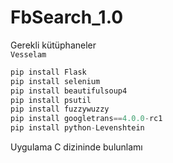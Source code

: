 # FbSearch_1.0

Gerekli kütüphaneler  
`Vesselam`
```python
pip install Flask 
pip install selenium
pip install beautifulsoup4
pip install psutil
pip install fuzzywuzzy
pip install googletrans==4.0.0-rc1 
pip install python-Levenshtein
```
 Uygulama C dizininde bulunlamı
